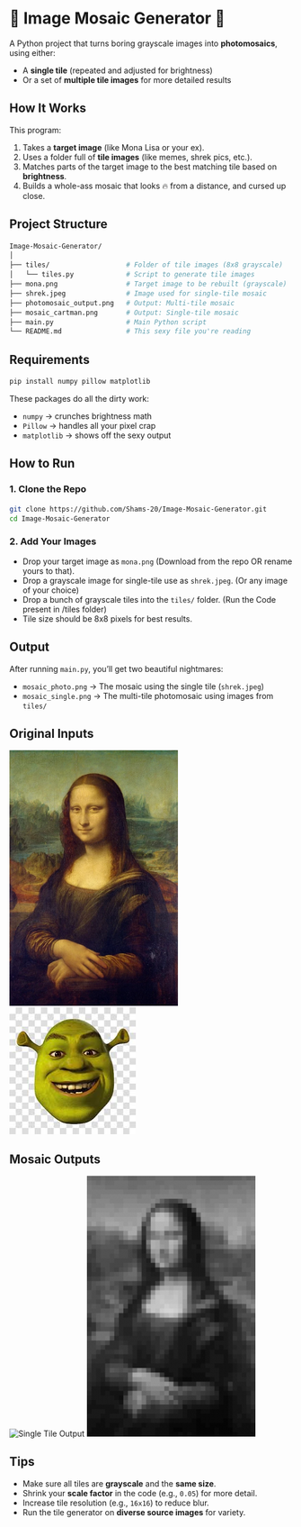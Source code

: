 # 🧩 Image Mosaic Generator 🎨

A Python project that turns boring grayscale images into **photomosaics**, using either:
- A **single tile** (repeated and adjusted for brightness)
- Or a set of **multiple tile images** for more detailed results



## How It Works

This program:
1. Takes a **target image** (like Mona Lisa or your ex).
2. Uses a folder full of **tile images** (like memes, shrek pics, etc.).
3. Matches parts of the target image to the best matching tile based on **brightness**.
4. Builds a whole-ass mosaic that looks 🔥 from a distance, and cursed up close.



## Project Structure

```bash
Image-Mosaic-Generator/
│
├── tiles/                   # Folder of tile images (8x8 grayscale)
│   └── tiles.py             # Script to generate tile images 
├── mona.png                 # Target image to be rebuilt (grayscale)
├── shrek.jpeg               # Image used for single-tile mosaic
├── photomosaic_output.png   # Output: Multi-tile mosaic
├── mosaic_cartman.png       # Output: Single-tile mosaic
├── main.py                  # Main Python script
└── README.md                # This sexy file you're reading
```             

## Requirements

```bash
pip install numpy pillow matplotlib
```

These packages do all the dirty work:

- `numpy` → crunches brightness math  
- `Pillow` → handles all your pixel crap  
- `matplotlib` → shows off the sexy output



## How to Run

### 1. Clone the Repo

```bash
git clone https://github.com/Shams-20/Image-Mosaic-Generator.git
cd Image-Mosaic-Generator
```

### 2️. Add Your Images

- Drop your target image as `mona.png` (Download from the repo OR rename yours to that).
- Drop a grayscale image for single-tile use as `shrek.jpeg`. (Or any image of your choice)
- Drop a bunch of grayscale tiles into the `tiles/` folder. (Run the Code present in /tiles folder)
- Tile size should be 8x8 pixels for best results.



## Output

After running `main.py`, you’ll get two beautiful nightmares:

- `mosaic_photo.png` → The mosaic using the single tile (`shrek.jpeg`)  
- `mosaic_single.png` → The multi-tile photomosaic using images from `tiles/`



## Original Inputs

<p float="center">
  <img src="mona.png" width="300" alt="Mona Input" />
  <img src="shrek.jpeg"  alt="Shrek Tile" />
</p>



## Mosaic Outputs

<p float="centre">
  <img src="mosaic_single.png" width="300" alt="Single Tile Output" />
  <img src="mosaic_photo.png" width="300" alt="Photomosaic Output" />
</p>



## Tips

- Make sure all tiles are **grayscale** and the **same size**.  
- Shrink your **scale factor** in the code (e.g., `0.05`) for more detail.  
- Increase tile resolution (e.g., `16x16`) to reduce blur.  
- Run the tile generator on **diverse source images** for variety.
